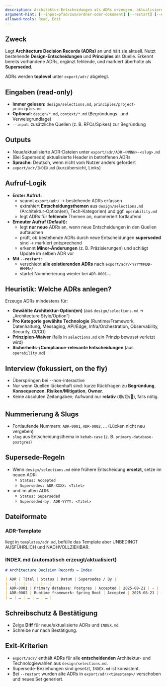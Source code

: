 ```yaml
---
description: Architektur-Entscheidungen als ADRs erzeugen, aktualisieren und superseden
argument-hint: [--input=pfad/zum/ordner-oder-dokument] [--restart] [--non-interactive]
allowed-tools: Read, Edit
---
```


## Zweck
Legt **Architecture Decision Records (ADRs)** an und hält sie aktuell. Nutzt bestehende **Design-Entscheidungen** und **Principles** als Quelle. Erkennt bereits vorhandene ADRs, ergänzt fehlende, und markiert überholte als **Superseded**.

ADRs werden **toplevel** unter `export/adr/` abgelegt.

## Eingaben (read-only)
- **Immer gelesen:** `design/selections.md`, `principles/project-principles.md`
- **Optional:** `design/*.md`, `context/*.md` (Begründungs- und Verweisgrundlage)
- `--input`: zusätzliche Quellen (z. B. RFCs/Spikes) zur Begründung

## Outputs
- Neue/aktualisierte ADR-Dateien unter `export/adr/ADR-<NNNN>-<slug>.md`
- (Bei Supersede) aktualisierte Header in betroffenen ADRs
- **Sprache:** Deutsch, wenn nicht vom Nutzer anders gefordert
- `export/adr/INDEX.md` (kurzübersicht, Links)

## Aufruf-Logik
- **Erster Aufruf:**
  - scannt `export/adr/` → bestehende ADRs erfassen
  - extrahiert **Entscheidungsthemen** aus `design/selections.md` (Architektur-Option(en), Tech-Kategorien) und ggf. `operability.md`
  - legt ADRs für **fehlende** Themen an, nummeriert fortlaufend
- **Erneuter Aufruf (Default):**
  - legt **nur neue** ADRs an, wenn neue Entscheidungen in den Quellen auftauchen
  - prüft, ob bestehende ADRs durch neue Entscheidungen **superseded** sind → markiert entsprechend
  - erkennt **Minor-Änderungen** (z. B. Präzisierungen) und schlägt Update im selben ADR vor
- **Mit `--restart`:**
  - verschiebt **alle existierenden ADRs** nach `export/adr/<YYYYMMDD-HHMM>/`
  - startet Nummerierung wieder bei `ADR-0001-…`

## Heuristik: Welche ADRs anlegen?
Erzeuge ADRs mindestens für:
- **Gewählte Architektur-Option(en)** (aus `design/selections.md` → „Architecture Style/Option“)
- **Pro Kategorie gewählte Technologie** (Runtime/Framework, Datenhaltung, Messaging, API/Edge, Infra/Orchestration, Observability, Security, CI/CD)
- **Prinzipien-Waiver** (falls in `selections.md` ein Prinzip bewusst verletzt wird)
- **Sicherheits-/Compliance-relevante Entscheidungen** (aus `operability.md`)

## Interview (fokussiert, on the fly)
- Überspringen bei --non-interactive
- Nur wenn Quellen lückenhaft sind: kurze Rückfragen zu **Begründung**, **Konsequenzen**, **Risiken/Mitigation**, **Owner**.
- Keine absoluten Zeitangaben; Aufwand nur **relativ** (🟢/🟡/🔴), falls nötig.

## Nummerierung & Slugs
- Fortlaufende Nummern: `ADR-0001`, `ADR-0002`, … (Lücken nicht neu vergeben)
- `slug` aus Entscheidungsthema in `kebab-case` (z. B. `primary-database-postgres`)

## Supersede-Regeln
- Wenn `design/selections.md` eine frühere Entscheidung **ersetzt**, setze im neuen ADR:
  - `Status: Accepted`
  - `Supersedes: ADR-XXXX: <Titel>`
- und im alten ADR:
  - `Status: Superseded`
  - `Superseded-by: ADR-YYYY: <Titel>`

## Dateiformate
### ADR-Template
liegt in `templates/adr.md`, befülle das Template aber UNBEDINGT AUSFÜHRLICH und NACHVOLLZIEHBAR.

### INDEX.md (automatisch erzeugt/aktualisiert)

```md
# Architecture Decision Records – Index

| ADR | Titel | Status | Datum | Supersedes / By |
|---|---|---|---|---|
| ADR-0001 | Primary database: Postgres | Accepted | 2025-08-21 | - |
| ADR-0002 | Runtime framework: Spring Boot | Accepted | 2025-08-21 | - |
| … | … | … | … | … |
```

## Schreibschutz & Bestätigung

* Zeige **Diff** für neue/aktualisierte ADRs und `INDEX.md`.
* Schreibe nur nach Bestätigung.

## Exit-Kriterien

* `export/adr/` enthält ADRs für alle **entscheidenden** Architektur- und Technologiewahlen aus `design/selections.md`.
* Supersede-Beziehungen sind gesetzt, `INDEX.md` ist konsistent.
* Bei `--restart` wurden alte ADRs in `export/adr/<timestamp>/` verschoben und neues Set generiert.


